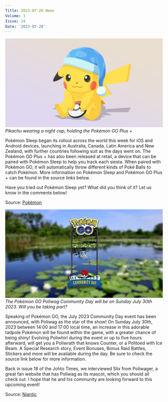 ```yaml
---
Title: 2023-07-20 News
Volume: 1
Issue: 24
Date: '2023-07-20'
---
```



[![Pikachu wearing a night cap, holding the Pokémon GO Plus +](/web/images/pikachu-wearing-a-night-cap-holding-the-pokemon-go-plus-.jpeg)](/web/images/pikachu-wearing-a-night-cap-holding-the-pokemon-go-plus-.jpeg)*Pikachu wearing a night cap, holding the Pokémon GO Plus +*



Pokémon Sleep began its rollout across the world this week for iOS and Android devices, launching in Australia, Canada, Latin America and New Zealand, with further countries following suit as the days went on. The Pokémon GO Plus + has also been released at retail, a device that can be paired with Pokémon Sleep to help you track each siesta. When paired with Pokémon GO, it will automatically throw different kinds of Poké Balls to catch Pokémon. More information on Pokémon Sleep and Pokémon GO Plus + can be found in the source links below.

Have you tried out Pokémon Sleep yet? What did you think of it? Let us know in the comments below!

Source: [Pokémon](https://www.pokemongoplusplus.com/en/)



[![The Pokémon GO Poliwag Community Day will be on Sunday July 30th 2023. Will you be taking part?](/web/images/the-pokemon-go-poliwag-community-day-will-be-on-sunday-july-30th-2023-will-you-be-taking-part.jpeg)](/web/images/the-pokemon-go-poliwag-community-day-will-be-on-sunday-july-30th-2023-will-you-be-taking-part.jpeg)*The Pokémon GO Poliwag Community Day will be on Sunday July 30th 2023. Will you be taking part?*



Speaking of Pokémon GO, the July 2023 Community Day event has been announced, with Poliwag as the star of the show! On Sunday July 30th, 2023 between 14:00 and 17:00 local time, an increase in this adorable tadpole Pokémon will be found within the game, with a greater chance of being shiny! Evolving Poliwhirl during the event or up to five hours afterward, will get you a Poliwrath that knows Counter, or a Politoed with Ice Beam. A Special Research story, Event Bonuses, Bonus Raid Battles, Stickers and more will be available during the day. Be sure to check the source link below for more information.

Back in issue 18 of the Johto Times, we interviewed Slix from Poliwager, a great fan website that has Poliwag as its mascot, which you should all check out. I hope that he and his community are looking forward to this upcoming event!

Source: [Niantic](https://pokemongolive.com/en/post/communityday-july-2023-poliwag/)